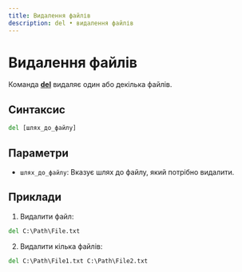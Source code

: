 ```yaml
---
title: Видалення файлів
description: del • видалення файлів
---
```


# Видалення файлів

Команда **[del](https://docs.microsoft.com/en-us/windows-server/administration/windows-commands/del 'Microsoft Dosc')** видаляє один або декілька файлів.

## Синтаксис

```cmd
del [шлях_до_файлу]
```

## Параметри

- `шлях_до_файлу`: Вказує шлях до файлу, який потрібно видалити.

## Приклади

1. Видалити файл:

```cmd
del C:\Path\File.txt
```

2. Видалити кілька файлів:

```cmd
del C:\Path\File1.txt C:\Path\File2.txt
```
